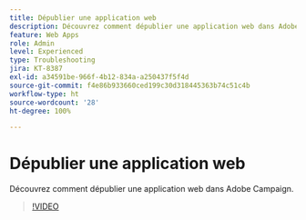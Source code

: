 ```yaml
---
title: Dépublier une application web
description: Découvrez comment dépublier une application web dans Adobe Campaign.
feature: Web Apps
role: Admin
level: Experienced
type: Troubleshooting
jira: KT-8387
exl-id: a34591be-966f-4b12-834a-a250437f5f4d
source-git-commit: f4e86b933660ced199c30d318445363b74c51c4b
workflow-type: ht
source-wordcount: '28'
ht-degree: 100%

---
```


# Dépublier une application web

Découvrez comment dépublier une application web dans Adobe Campaign.

>[!VIDEO](https://video.tv.adobe.com/v/335892?quality=12&learn=on)
